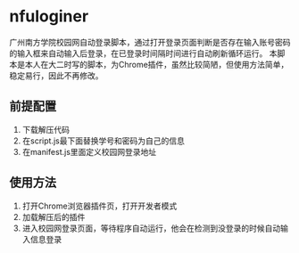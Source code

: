 # nfuloginer

广州南方学院校园网自动登录脚本，通过打开登录页面判断是否存在输入账号密码的输入框来自动输入后登录，在已登录时间隔时间进行自动刷新循环运行。
本脚本是本人在大二时写的脚本，为Chrome插件，虽然比较简陋，但使用方法简单，稳定易行，因此不再修改。

前提配置
-----------------
1. 下载解压代码
2. 在script.js最下面替换学号和密码为自己的信息
3. 在manifest.js里面定义校园网登录地址

使用方法
-----------------
1. 打开Chrome浏览器插件页，打开开发者模式
2. 加载解压后的插件
3. 进入校园网登录页面，等待程序自动运行，他会在检测到没登录的时候自动输入信息登录
